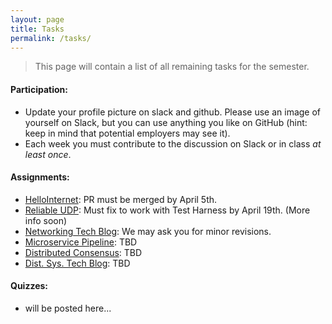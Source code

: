 ```yaml
---
layout: page
title: Tasks
permalink: /tasks/
---
```


> This page will contain a list of all remaining tasks for the semester.

#### Participation:
 - Update your profile picture on slack and github. Please use an image of yourself on Slack, but you can use anything you like on GitHub (hint: keep in mind that potential employers may see it).
 - Each week you must contribute to the discussion on Slack or in class *at least once*.

#### Assignments:
 - [HelloInternet](/assignments/helloInternet/): PR must be merged by April 5th.
 - [Reliable UDP](/assignments/reliable-udp): Must fix to work with Test Harness by April 19th. (More info soon)
 - [Networking Tech Blog](/assignments/technical-blog/): We may ask you for minor revisions.
 - [Microservice Pipeline](#): TBD
 - [Distributed Consensus](#): TBD
 - [Dist. Sys. Tech Blog](#): TBD

#### Quizzes:
 - will be posted here...